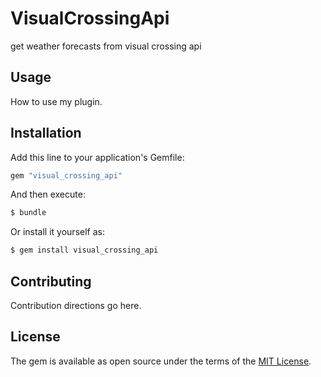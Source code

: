 # VisualCrossingApi
get weather forecasts from visual crossing api

## Usage
How to use my plugin.

## Installation
Add this line to your application's Gemfile:

```ruby
gem "visual_crossing_api"
```

And then execute:
```bash
$ bundle
```

Or install it yourself as:
```bash
$ gem install visual_crossing_api
```

## Contributing
Contribution directions go here.

## License
The gem is available as open source under the terms of the [MIT License](https://opensource.org/licenses/MIT).
